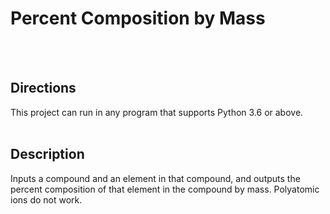 # Percent Composition by Mass
<br></br>
## Directions
This project can run in any program that supports Python 3.6 or above.
<br></br>
## Description
Inputs a compound and an element in that compound, and outputs the percent composition of that element in the compound by mass. Polyatomic ions do not work.
